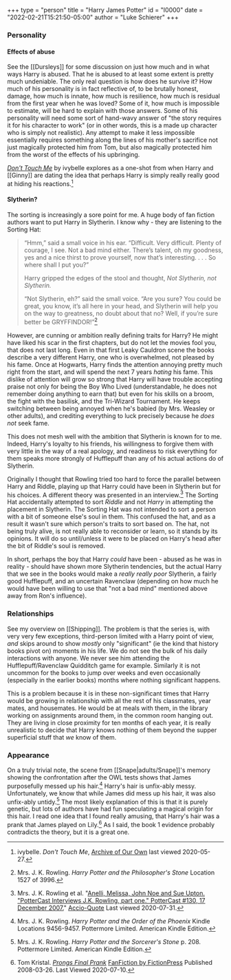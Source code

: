 +++
type = "person"
title = "Harry James Potter"
id = "I0000"
date = "2022-02-21T15:21:50-05:00"
author = "Luke Schierer"
+++

### Personality

#### Effects of abuse

See the [[Dursleys]] for some discussion on just how much and in what ways Harry
is abused.  That he is abused to at least some extent is pretty much undeniable.
The only real question is how does he survive it?  How much of his personality
is in fact reflective of, to be brutally honest, damage, how much is innate, how
much is resilience, how much is residual from the first year when he was loved?
Some of it, how much is impossible to estimate, will be hard to explain with
those answers. Some of his personality will need some sort of hand-wavy answer
of "the story requires it for his character to work" (or in other words, this
is a made up character who is simply not realistic).  Any attempt to make it
less impossible essentially requires something along the lines of his mother's
sacrifice not just magically protected him from Tom, but also magically
protected him from the worst of the effects of his upbringing.

[_Don't Touch Me_](https://archiveofourown.org/works/702684) by ivybelle
explores as a one-shot from when Harry and [[Ginny]] are dating the idea that
perhaps Harry is simply really really good at hiding his reactions.[^200527-1]

[^200527-1]: ivybelle.  _Don't Touch Me_,
    [Archive of Our Own](https://archiveofourown.org/) last viewed 2020-05-27.

#### Slytherin?

The sorting is increasingly a sore point for me.  A huge body of fan fiction
authors want to put Harry in Slytherin.  I know why - they are listening to the
Sorting Hat:

> “Hmm,” said a small voice in his ear. “Difficult. Very difficult. Plenty of
> courage, I see. Not a bad mind either. There’s talent, oh my goodness, yes
> and a nice thirst to prove yourself, now that’s interesting. . . . So where
> shall I put you?”
>
> Harry gripped the edges of the stool and thought, *Not Slytherin, not Slytherin.*
>
> “Not Slytherin, eh?” said the small voice. “Are you sure? You could be great,
> you know, it’s all here in your head, and Slytherin will help you on the way
> to greatness, no doubt about that no? Well, if you’re sure better be
> GRYFFINDOR!”[^200602-1]

However, are cunning or ambition really defining traits for Harry?  He might
have liked his scar in the first chapters, but do not let the movies fool you,
that does not last long.  Even in that first Leaky Cauldron scene the books
describe a very different Harry, one who is overwhelmed, not pleased by his
fame.  Once at Hogwarts, Harry finds the attention annoying pretty much right
from the start, and will spend the next 7 years *hating* his fame.  This dislike
of attention will grow so strong that Harry will have trouble accepting praise
not only for being the Boy Who Lived (understandable, he does not remember doing
anything to earn that) but even for his skills on a broom, the fight with the
basilisk, and the Tri-Wizard Tournament.  He keeps switching between being
annoyed when he's babied (by Mrs. Weasley or other adults), and crediting
everything to luck precisely because he *does not* seek fame.

This does not mesh well with the ambition that Slytherin is known for to me.
Indeed, Harry's loyalty to his friends, his willingness to forgive them with
very little in the way of a real apology, and readiness to risk everything for
them speaks more strongly of Hufflepuff than any of his actual actions do of
Slytherin.

Originally I thought that Rowling tried too hard to force the parallel between
Harry and Riddle, playing up that Harry could have been in Slytherin but for his
choices.  A different theory was presented in an interview.[^200731-3]  The
Sorting Hat accidentally attempted to sort *Riddle* and not *Harry* in
attempting the placement in Slytherin.  The Sorting Hat was not intended to sort
a person with a bit of someone else's soul in them.  This confused the hat, and
as a result it wasn't sure which person's traits to sort based on.  The hat, not
being truly alive, is not really able to reconsider or learn, so it stands by
its opinions.  It will do so until/unless it were to be placed on Harry's head
after the bit of Riddle's soul is removed.

In short, perhaps the boy that Harry *could* have been - abused as he was in
reality - should have shown more Slytherin tendencies, but the actual Harry that
we see in the books would make a *really really poor* Slytherin, a fairly good
Hufflepuff, and an uncertain Ravenclaw (depending on how much he would have been
willing to use that "not a bad mind" mentioned above away from Ron's influence).

[^200731-3]: Mrs. J. K. Rowling et al.
    "[Anelli, Melissa, John Noe and Sue Upton.
    "PotterCast Interviews J.K. Rowling, part one." PotterCast #130, 17
    December 2007.](http://www.accio-quote.org/articles/2007/1217-pottercast-anelli.html)"
    [Accio-Quote](http://www.accio-quote.org/) Last viewed 2020-07-31.

[^200602-1]: Mrs. J. K. Rowling. _Harry Potter and the Philosopher's Stone_
    Location 1527 of 3996.

### Relationships

See my overview on [[Shipping]].  The problem is that the series is, with very
very few exceptions, third-person limited with a Harry point of view, *and*
skips around to show *mostly* only "significant" (ie the kind that history books
pivot on) moments in his life.  We do not see the bulk of his daily interactions
with anyone.  We never see him attending the Hufflepuff/Ravenclaw Quidditch game
for example.  Similarly it is not uncommon for the books to jump over weeks and
even occasionally (especially in the earlier books) months where nothing
significant happens.

This is a problem because it is in these non-significant times that Harry would
be growing in relationship with all the rest of his classmates, year mates, and
housemates.  He would be at meals with them, in the library working on
assignments around them, in the common room hanging out.  They are living in
close proximity for ten months of each year, it is really unrealistic to
decide that Harry knows nothing of them beyond the supper superficial stuff
that *we* know of them.

### Appearance

On a truly trivial note, the scene from [[Snape|adults/Snape]]'s memory showing
the confrontation after the OWL tests shows that James purposefully messed up
his hair.[^200710-1]  Harry's hair is unfix-ably messy.  Unfortunately, we know
that while James did mess up his hair, it was also unfix-ably untidy.[^200710-2]
The most likely explanation of this is that it is purely genetic, but lots of
authors have had fun speculating a magical origin for this hair.  I read one
idea that I found really amusing, that Harry's hair was a prank that James
played on Lily.[^200710-3]  As I said, the book 1 evidence probably contradicts
the theory, but it is a great one.

[^200710-1]: Mrs. J. K. Rowling. _Harry Potter and the Order of the Phoenix_ Kindle Locations 9456-9457. Pottermore Limited. American Kindle Edition.

[^200710-2]: Mrs. J. K. Rowling. _Harry Potter and the Sorcerer's Stone_ p.
    208. Pottermore Limited. American Kindle Edition.

[^200710-3]: Tom Kristal.
    _[Prongs Final Prank](https://www.fanfiction.net/s/4279550/1/Prongs-Final-Prank)_
  [FanFiction by FictionPress](https://www.fanfiction.net/) Published 2008-03-26.
  Last Viewed 2020-07-10.

